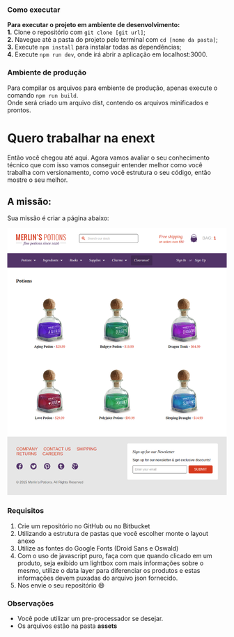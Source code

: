 ### Como executar
**Para executar o projeto em ambiente de desenvolvimento:**  
**1.** Clone o repositório com `git clone [git url]`;  
**2.** Navegue até a pasta do projeto pelo terminal com `cd [nome da pasta]`;  
**3.** Execute `npm install` para instalar todas as dependências;  
**4.** Execute `npm run dev`, onde irá abrir a aplicação em localhost:3000.

### Ambiente de produção
Para compilar os arquivos para embiente de produção, apenas execute o comando `npm run build`.  
Onde será criado um arquivo dist, contendo os arquivos minificados e prontos.

# Quero trabalhar na enext

Então você chegou até aqui. Agora vamos avaliar o seu conhecimento técnico que com isso vamos conseguir entender melhor como você trabalha com versionamento, como você estrutura o seu código, então mostre o seu melhor.

## A missão:

Sua missão é criar a página abaixo:

![Merlins Potions Layout](src/assets/potions-layout.png)

### Requisitos

1. Crie um repositório no GitHub ou no Bitbucket
1. Utilizando a estrutura de pastas que você escolher monte o layout anexo
1. Utilize as fontes do Google Fonts (Droid Sans e Oswald)
1. Com o uso de javascript puro, faça com que quando clicado em um produto, seja exibido um lightbox com mais informações sobre o mesmo, utilize o data layer para diferenciar os produtos e estas informações devem puxadas do arquivo json fornecido.
1. Nos envie o seu repositório :smile:

### Observações

- Você pode utilizar um pre-processador se desejar.
- Os arquivos estão na pasta **assets**
